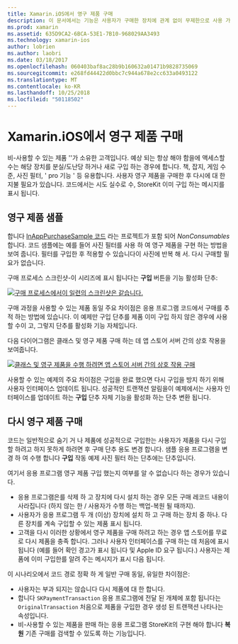 ```yaml
---
title: Xamarin.iOS에서 영구 제품 구매
description: 이 문서에서는 기능은 사용자가 구매한 장치에 관계 없이 무제한으로 사용 가능한 상태로 유지 하는 Xamarin.iOS에서 영구 제품을 설명 합니다.
ms.prod: xamarin
ms.assetid: 635D9CA2-6BCA-53E1-7B10-968029AA3493
ms.technology: xamarin-ios
author: lobrien
ms.author: laobri
ms.date: 03/18/2017
ms.openlocfilehash: 060403baf8ac28b9b160632a01471b9828735069
ms.sourcegitcommit: e268fd44422d0bbc7c944a678e2cc633a0493122
ms.translationtype: MT
ms.contentlocale: ko-KR
ms.lasthandoff: 10/25/2018
ms.locfileid: "50118502"
---
```

# <a name="purchasing-non-consumable-products-in-xamarinios"></a>Xamarin.iOS에서 영구 제품 구매

비-사용할 수 있는 제품 ''가 소유한 고객입니다. 예상 되는 항상 해야 함을에 액세스할 수는 해당 장치를 분실/도난당 하거나 새로 구입 하는 경우에 합니다. 책, 잡지, 게임 수준, 사진 필터, ' pro 기능 ' 등 유용합니다. 사용자 영구 제품을 구매한 후 다시에 대 한 지불 필요가 있습니다. 코드에서는 시도 실수로 수, StoreKit 이미 구입 하는 메시지를 표시 됩니다.

## <a name="non-consumable-products-sample"></a>영구 제품 샘플

합니다 [InAppPurchaseSample 코드](https://developer.xamarin.com/samples/monotouch/StoreKit/) 라는 프로젝트가 포함 되어 *NonConsumables*합니다. 코드 샘플에는 예를 들어 사진 필터를 사용 하 여 영구 제품을 구현 하는 방법을 보여 줍니다. 필터를 구입한 후 적용할 수 있습니다이 사진에 반복 해 서. 다시 구매할 필요가 없습니다.   
   
   
   
 구매 프로세스 스크린샷-이 시리즈에 표시 됩니다는 **구입** 버튼을 기능 활성화 단추:   
   
   
   
 [![](purchasing-non-consumable-products-images/image34.png "구매 프로세스에서이 일련의 스크린샷은 같습니다.")](purchasing-non-consumable-products-images/image34.png#lightbox)   
   
   
   
 구매 과정을 사용할 수 있는 제품 동일 주요 차이점은 응용 프로그램 코드에서 구매를 추적 하는 방법에 있습니다. 이 예제만 구입 단추를 제품 이미 구입 하지 않은 경우에 사용할 수이 고, 그렇지 단추를 활성화 기능 자체입니다.   
   
   
   

다음 다이어그램은 클래스 및 영구 제품 구매 하는 데 앱 스토어 서버 간의 상호 작용을 보여줍니다.   
   
   
   
 [![](purchasing-non-consumable-products-images/image35.png "클래스 및 영구 제품을 수행 하려면 앱 스토어 서버 간의 상호 작용 구매")](purchasing-non-consumable-products-images/image35.png#lightbox)   
   
   
   
 사용할 수 있는 예제의 주요 차이점은 구입을 완료 했으면 다시 구입을 방지 하기 위해 사용자 인터페이스 업데이트 됩니다. 성공적인 트랜잭션 알림을이 예제에서는 사용자 인터페이스를 업데이트 하는 **구입** 단추 자체 기능을 활성화 하는 단추 변환 됩니다.

## <a name="re-purchasing-non-consumable-products"></a>다시 영구 제품 구매

코드는 일반적으로 숨기 거 나 제품에 성공적으로 구입한는 사용자가 제품을 다시 구입할 하려고 하지 못하게 하려면 후 구매 단추 용도 변경 합니다. 샘플 응용 프로그램을 변경 하 여 수행 합니다 **구입** 작동 예제 사진 필터 하는 단추에는 단추입니다.   
   
   
   
 여기서 응용 프로그램 영구 제품 구입 했는지 여부를 알 수 없습니다 하는 경우가 있습니다.

-  응용 프로그램은를 삭제 하 고 장치에 다시 설치 하는 경우 모든 구매 레코드 내용이 사라집니다 (하지 않는 한 / 사용자가 수행 하는 백업-복원 될 때까지). 
-  사용자가 응용 프로그램 두 개 (이상) 장치에 설치 하 고 구매 하는 장치 중 하나. 다른 장치를 계속 구입할 수 있는 제품 표시 됩니다. 
-  고객을 다시 이러한 상황에서 영구 제품을 구매 하려고 하는 경우 앱 스토어를 무료로 다시 제품을 충족 합니다. 그러나 사용자 인터페이스를 구매 하는 데 처음에 표시 됩니다 (예를 들어 확인 경고가 표시 됩니다 및 Apple ID 요구 됩니다.) 사용자는 제품에 이미 구입한를 알려 주는 메시지가 표시 다음 됩니다.  
   
   
   
 이 시나리오에서 코드 경로 정확 하 게 일반 구매 동일, 유일한 차이점은:

-  사용자는 부과 되지는 않습니다 다시 제품에 대 한 합니다.
-  합니다 `SKPaymentTransaction` 응용 프로그램에 전달 된 개체에 포함 됩니다는 `OriginalTransaction` 처음으로 제품을 구입한 경우 생성 된 트랜잭션 나타나는 속성입니다. 
-  비-사용할 수 있는 제품을 판매 하는 응용 프로그램 StoreKit의 구현 해야 합니다 **복원** 기존 구매를 검색할 수 있도록 하는 기능입니다. 
